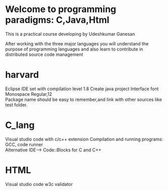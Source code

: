 # Welcome to programming paradigms: C,Java,Html 
This is a practical course developing by Udeshkumar Ganesan

After working with the three major languages you will understand the purpose of programming languages and also learn to contribute in distributed source code management
# harvard  
Eclipse IDE set with compilation level 1.8 
Create java project
Interface font Monospace Regular,12  
Package name should be easy to remember,and link with other sources like test folder. 

# C_lang 
Visual studio code with c/c++ extension 
Compilation and running programs: GCC, code runner   
Alternative IDE--> Code::Blocks for C and C++  

# HTML
Visual studio code 
w3c validator
